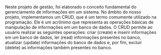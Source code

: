Neste projeto de gestão, foi elaborado o conceito fundamental do gerenciamento de informações em um sistema. No âmbito do nosso projeto, implementamos um CRUD, que é um termo comumente utilizado na programação. Ele é um acrônimo que representa as operações básicas de manipulação de informações em um banco de dados. O CRUD permite ao usuário realizar as seguintes operações: criar (create) e inserir informações em um banco de dados, ler (read) informações presentes no banco, atualizar (update) informações do banco de dados e, por fim, excluir (delete) as informações também presentes no banco.
